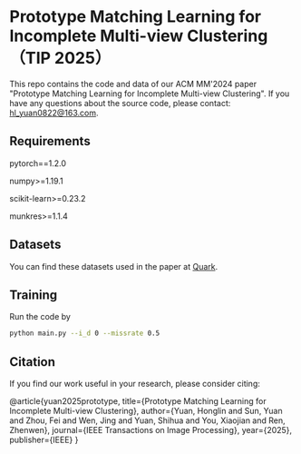 # Prototype Matching Learning for Incomplete Multi-view Clustering（TIP 2025）

This repo contains the code and data of our ACM MM'2024 paper "Prototype Matching Learning for Incomplete Multi-view Clustering". If you have any questions about the source code, please contact: hl_yuan0822@163.com.

## Requirements

pytorch==1.2.0 

numpy>=1.19.1

scikit-learn>=0.23.2

munkres>=1.1.4

## Datasets

You can find these datasets used in the paper at [Quark](https://pan.quark.cn/s/8d8c394501f7).

## Training

Run the code by
```bash
python main.py --i_d 0 --missrate 0.5
```
## Citation

If you find our work useful in your research, please consider citing:

@article{yuan2025prototype,
  title={Prototype Matching Learning for Incomplete Multi-view Clustering},
  author={Yuan, Honglin and Sun, Yuan and Zhou, Fei and Wen, Jing and Yuan, Shihua and You, Xiaojian and Ren, Zhenwen},
  journal={IEEE Transactions on Image Processing},
  year={2025},
  publisher={IEEE}
}

